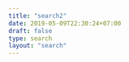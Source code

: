 ```yaml
---
title: "search2"
date: 2019-05-09T22:30:24+07:00
draft: false
type: search
layout: "search"
---
```


